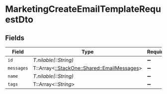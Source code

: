 # MarketingCreateEmailTemplateRequestDto


## Fields

| Field                                                                               | Type                                                                                | Required                                                                            | Description                                                                         |
| ----------------------------------------------------------------------------------- | ----------------------------------------------------------------------------------- | ----------------------------------------------------------------------------------- | ----------------------------------------------------------------------------------- |
| `id`                                                                                | *T.nilable(::String)*                                                               | :heavy_minus_sign:                                                                  | N/A                                                                                 |
| `messages`                                                                          | T::Array<[::StackOne::Shared::EmailMessages](../../models/shared/emailmessages.md)> | :heavy_minus_sign:                                                                  | N/A                                                                                 |
| `name`                                                                              | *T.nilable(::String)*                                                               | :heavy_minus_sign:                                                                  | N/A                                                                                 |
| `tags`                                                                              | T::Array<*::String*>                                                                | :heavy_minus_sign:                                                                  | N/A                                                                                 |